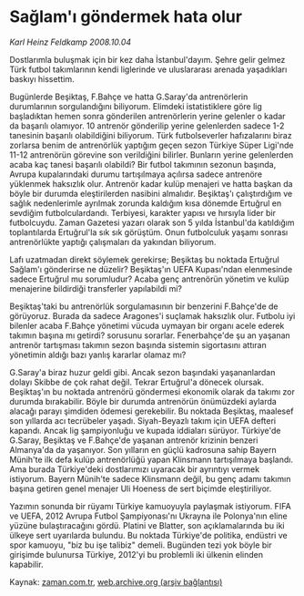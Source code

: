 # Sağlam'ı göndermek hata olur

*Karl Heinz Feldkamp 2008.10.04*

<tr><td class="metin" colspan="2" style="padding-top: 20px; padding-left: 5px; padding-right: 10px;">Dostlarımla buluşmak için bir kez daha İstanbul'dayım. Şehre gelir gelmez Türk futbol takımlarının kendi liglerinde ve uluslararası arenada yaşadıkları baskıyı hissettim.</td></tr><tr><td class="metin" colspan="2" style="padding-top: 20px; padding-left: 5px; padding-right: 10px;"><p> Bugünlerde Beşiktaş, F.Bahçe ve hatta G.Saray'da antrenörlerin durumlarının sorgulandığını biliyorum. Elimdeki istatistiklere göre lig başladıktan hemen sonra gönderilen antrenörlerin yerine gelenler o kadar da başarılı olamıyor. 10 antrenör gönderilip yerine gelenlerden sadece 1-2 tanesinin başarılı olabildiğini biliyorum. Türk futbolseverler hafızalarını biraz zorlarsa benim de antrenörlük yaptığım geçen sezon Türkiye Süper Ligi'nde 11-12 antrenörün görevine son verildiğini bilirler. Bunların yerine gelenlerden acaba kaç tanesi başarılı olabildi? Bir futbol takımının sezonun başında, Avrupa kupalarındaki durumu tartışılmaya açılırsa sadece antrenöre yüklenmek haksızlık olur. Antrenör kadar kulüp menajeri ve hatta başkan da böyle bir durumda eleştirilerden nasibini almalıdır. Beşiktaş'ı çalıştırdığım ve sağlık nedenlerimle ayrılmak zorunda kaldığım kısa dönemde Ertuğrul en sevdiğim futbolculardandı. Terbiyesi, karakter yapısı ve hırsıyla lider bir futbolcuydu. Zaman Gazetesi yazarı olarak son 5 yılda İstanbul'da katıldığım toplantılarda Ertuğrul'la sık sık görüştüm. Onun futbolculuk yaşamı sonrası antrenörlükte yaptığı çalışmaları da yakından biliyorum.
<p>Lafı uzatmadan direkt söylemek gerekirse; Beşiktaş bu noktada Ertuğrul Sağlam'ı gönderirse ne düzelir? Beşiktaş'ın UEFA Kupası'ndan elenmesinde sadece Ertuğrul mu sorumludur? Acaba genç antrenörün yönetim ve kulüp menajerine bildirdiği transferler yapılabildi mi? 
<p>Beşiktaş'taki bu antrenörlük sorgulamasının bir benzerini F.Bahçe'de de görüyoruz. Burada da sadece Aragones'i suçlamak haksızlık olur. Futbolu iyi bilenler acaba F.Bahçe yönetimi vücuda uymayan bir organı acele ederek takımın başına mı getirdi? sorusunu sorarlar. Fenerbahçe'de şu an yaşanan antrenör tartışması takımın sezon başında sistemin sigortasını attıran yönetimin aldığı bazı yanlış kararlar olamaz mı? 
<p>G.Saray'a biraz huzur geldi gibi. Ancak sezon başındaki yaşananlardan dolayı Skibbe de çok rahat değil. Tekrar Ertuğrul'a dönecek olursak. Beşiktaş'ın bu noktada antrenörü göndermesi ekonomik olarak da takımı zor durumda bırakabilir. Böyle bir durumda antrenörün önümüzdeki aylarda alacağı parayı şimdiden ödemesi gerekebilir. Bu noktada Beşiktaş, maalesef son yıllarda acı tecrübeler yaşadı. Siyah-Beyazlı takım için UEFA defteri kapandı. Ancak lig şampiyonluğu ve kupada iddiaları sürüyor. Türkiye'de G.Saray, Beşiktaş ve F.Bahçe'de yaşanan antrenör krizinin benzeri Almanya'da da yaşanıyor. Son yılların en güçlü kadrosuna sahip Bayern Münih'te ilk defa kulüp antrenörlüğü yapan Klinsmann tartışılmaya başlandı. Ama burada Türkiye'deki dostlarımızı uyaracak bir ayrıntıyı vermek istiyorum. Bayern Münih'te sadece Klinsmann değil, bu genç adamı takımın başına getiren genel menajer Uli Hoeness de sert biçimde eleştiriliyor. 
<p>Yazımın sonunda bir rüyamı Türkiye kamuoyuyla paylaşmak istiyorum. FIFA ve UEFA, 2012 Avrupa Futbol Şampiyonası'nı Ukrayna ile Polonya'nın eline yüzüne bulaştıracağını gördü. Platini ve Blatter, son açıklamalarında bu iki ülkeye sert uyarılarda bulundu. Bu noktada Türkiye'de politika, endüstri ve spor kamuoyu, "biz bu işe talibiz" demeli. Bugünden tezi yok böyle bir girişimde bulunursa Türkiye, 2012'yi bu problemli iki ülkenin elinden kapabilir. <br/></p></p></p></p></p></td></tr>

Kaynak: [zaman.com.tr](http://zaman.com.tr/yazar.do?yazino=745314), [web.archive.org (arşiv bağlantısı)](http://web.archive.org/web/20090212164428/http://zaman.com.tr:80/yazar.do?yazino=745314)
